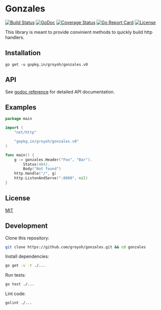 # Gonzales
[![Build Status](https://travis-ci.org/groyoh/gonzales.svg?branch=master)](https://travis-ci.org/groyoh/gonzales?branch=master)
[![GoDoc](https://godoc.org/github.com/groyoh/gonzales?status.svg)](https://godoc.org/github.com/groyoh/gonzales)
[![Coverage Status](https://coveralls.io/repos/github/groyoh/gonzales/badge.svg?branch=master)](https://coveralls.io/github/groyoh/gonzales?branch=master)
[![Go Report Card](https://goreportcard.com/badge/github.com/groyoh/gonzales)](https://goreportcard.com/report/github.com/groyoh/gonzales)
[![License](https://img.shields.io/badge/license-MIT-blue.svg)](https://github.com/groyoh/gonzales/blob/master/LICENSE.md)

This library is meant to provide convinient methods to quickly build http handlers.

## Installation

```
go get -u gopkg.in/groyoh/gonzales.v0
```

## API

See [godoc reference](https://godoc.org/github.com/groyoh/gonzales) for detailed API documentation.

## Examples

```go
package main

import (
	"net/http"

	"gopkg.in/groyoh/gonzales.v0"
)

func main() {
	g := gonzales.Header("Foo", "Bar").
		Status(404).
		Body("Not found")
	http.Handle("/", g)
	http.ListenAndServe(":8000", nil)
}

```

## License

[MIT](LICENSE.md)

## Development

Clone this repository:
```bash
git clone https://github.com/groyoh/gonzales.git && cd gonzales
```

Install dependencies:
```bash
go get -u -t ./...
```

Run tests:
```bash
go test ./...
```

Lint code:
```bash
golint ./...
```
